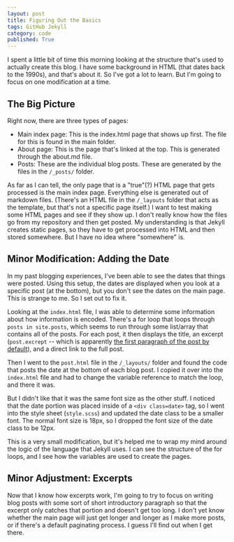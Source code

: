 ```yaml
---
layout: post
title: Figuring Out the Basics
tags: GitHub Jekyll
category: code
published: True
---
```


I spent a little bit of time this morning looking at the structure that's used to actually create this blog. I have some background in HTML (that dates back to the 1990s), and that's about it. So I've got a lot to learn. But I'm going to focus on one modification at a time.

## The Big Picture

Right now, there are three types of pages:
 * Main index page: This is the index.html page that shows up first. The file for this is found in the main folder.
 * About page: This is the page that's linked at the top. This is generated through the about.md file.
 * Posts: These are the individual blog posts. These are generated by the files in the `/_posts/` folder.

As far as I can tell, the only page that is a "true"(?) HTML page that gets processed is the main index page. Everything else is generated out of markdown files. (There's an HTML file in the `/_layouts` folder that acts as the template, but that's not a specific page itself.) I want to test making some HTML pages and see if they show up. I don't really know how the files go from my repository and then get posted. My understanding is that Jekyll creates static pages, so they have to get processed into HTML and then stored somewhere. But I have no idea where "somewhere" is.

## Minor Modification: Adding the Date

In my past blogging experiences, I've been able to see the dates that things were posted. Using this setup, the dates are displayed when you look at a specific post (at the bottom), but you don't see the dates on the main page. This is strange to me. So I set out to fix it.

Looking at the `index.html` file, I was able to determine some information about how information is encoded. There's a for loop that loops through `posts in site.posts`, which seems to run through some list/array that contains all of the posts. For each post, it then displays the title, an excerpt (`post.excrept` -- which is apparently [the first paragraph of the post by default](https://jekyllrb.com/docs/posts/)), and a direct link to the full post.

Then I went to the `post.html` file in the `/_layouts/` folder and found the code that posts the date at the bottom of each blog post. I copied it over into the `index.html` file and had to change the variable reference to match the loop, and there it was.

But I didn't like that it was the same font size as the other stuff. I noticed that the date portion was placed inside of a `<div class=date>` tag, so I went into the style sheet (`style.scss`) and updated the date class to be a smaller font. The normal font size is 18px, so I dropped the font size of the date class to be 12px.

This is a very small modification, but it's helped me to wrap my mind around the logic of the language that Jekyll uses. I can see the structure of the for loops, and I see how the variables are used to create the pages.

## Minor Adjustment: Excerpts

Now that I know how excerpts work, I'm going to try to focus on writing blog posts with some sort of short introductory paragraph so that the excerpt only catches that portion and doesn't get too long. I don't yet know whether the main page will just get longer and longer as I make more posts, or if there's a default paginating process. I guess I'll find out when I get there.
